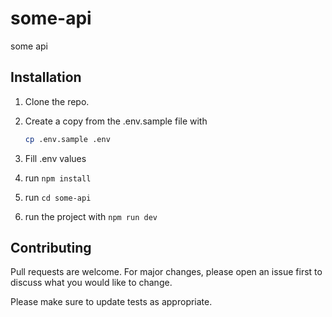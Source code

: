 # some-api
some api

## Installation

1. Clone the repo.
2. Create a copy from the .env.sample file with

    ```sh
    cp .env.sample .env
    ```

3. Fill .env values
4. run `npm install`
5. run `cd some-api`
5. run the project with `npm run dev`

## Contributing
Pull requests are welcome. For major changes, please open an issue first to discuss what you would like to change.

Please make sure to update tests as appropriate.
